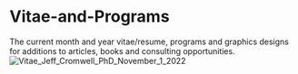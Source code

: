 # Vitae-and-Programs
The current month and year vitae/resume, programs and graphics designs for additions to articles, books and consulting opportunities.
![Vitae_Jeff_Cromwell_PhD_November_1_2022](https://user-images.githubusercontent.com/27377917/199293189-3a07871b-f4b3-4ea0-8a41-b84667d39f37.png)
